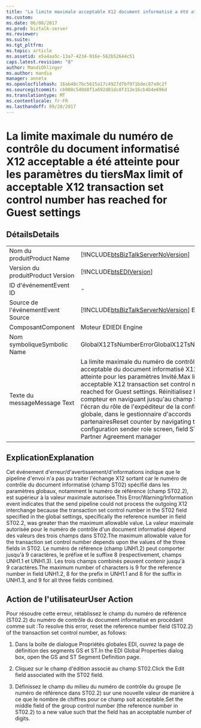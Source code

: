 ```yaml
---
title: "La limite maximale acceptable X12 document informatisé a été atteinte pour les paramètres invité | Documents Microsoft"
ms.custom: 
ms.date: 06/08/2017
ms.prod: biztalk-server
ms.reviewer: 
ms.suite: 
ms.tgt_pltfrm: 
ms.topic: article
ms.assetid: e5a4aa5c-13a7-4234-916e-562b52644c51
caps.latest.revision: "8"
author: MandiOhlinger
ms.author: mandia
manager: anneta
ms.openlocfilehash: 16ab48c7bc5615a17c4927d7bf971bdec87a9c2f
ms.sourcegitcommit: cb908c540d8f1a692d01dc8f313e16cb4b4e696d
ms.translationtype: MT
ms.contentlocale: fr-FR
ms.lasthandoff: 09/20/2017
---
```

# <a name="max-limit-of-acceptable-x12-transaction-set-control-number-has-reached-for-guest-settings"></a><span data-ttu-id="62b14-102">La limite maximale du numéro de contrôle du document informatisé X12 acceptable a été atteinte pour les paramètres du tiers</span><span class="sxs-lookup"><span data-stu-id="62b14-102">Max limit of acceptable X12 transaction set control number has reached for Guest settings</span></span>
## <a name="details"></a><span data-ttu-id="62b14-103">Détails</span><span class="sxs-lookup"><span data-stu-id="62b14-103">Details</span></span>  
  
|||  
|-|-|  
|<span data-ttu-id="62b14-104">Nom du produit</span><span class="sxs-lookup"><span data-stu-id="62b14-104">Product Name</span></span>|[!INCLUDE[btsBizTalkServerNoVersion](../includes/btsbiztalkservernoversion-md.md)]|  
|<span data-ttu-id="62b14-105">Version du produit</span><span class="sxs-lookup"><span data-stu-id="62b14-105">Product Version</span></span>|[!INCLUDE[btsEDIVersion](../includes/btsediversion-md.md)]|  
|<span data-ttu-id="62b14-106">ID d'événement</span><span class="sxs-lookup"><span data-stu-id="62b14-106">Event ID</span></span>|-|  
|<span data-ttu-id="62b14-107">Source de l'événement</span><span class="sxs-lookup"><span data-stu-id="62b14-107">Event Source</span></span>|[!INCLUDE[btsBizTalkServerNoVersion](../includes/btsbiztalkservernoversion-md.md)]<span data-ttu-id="62b14-108"> EDI</span><span class="sxs-lookup"><span data-stu-id="62b14-108"> EDI</span></span>|  
|<span data-ttu-id="62b14-109">Composant</span><span class="sxs-lookup"><span data-stu-id="62b14-109">Component</span></span>|<span data-ttu-id="62b14-110">Moteur EDI</span><span class="sxs-lookup"><span data-stu-id="62b14-110">EDI Engine</span></span>|  
|<span data-ttu-id="62b14-111">Nom symbolique</span><span class="sxs-lookup"><span data-stu-id="62b14-111">Symbolic Name</span></span>|<span data-ttu-id="62b14-112">GlobalX12TsNumberError</span><span class="sxs-lookup"><span data-stu-id="62b14-112">GlobalX12TsNumberError</span></span>|  
|<span data-ttu-id="62b14-113">Texte du message</span><span class="sxs-lookup"><span data-stu-id="62b14-113">Message Text</span></span>|<span data-ttu-id="62b14-114">La limite maximale du numéro de contrôle acceptable du document informatisé X12 a été atteinte pour les paramètres Invité.</span><span class="sxs-lookup"><span data-stu-id="62b14-114">Max limit of acceptable X12 transaction set control number has reached for Guest settings.</span></span> <span data-ttu-id="62b14-115">Réinitialisez le compteur en naviguant jusqu'au champ ST 2 de l'écran du rôle de l'expéditeur de la configuration globale, dans le gestionnaire d'accords partenaires</span><span class="sxs-lookup"><span data-stu-id="62b14-115">Reset counter by navigating to Global configuration sender role screen, field ST 2 in Partner Agreement manager</span></span>|  
  
## <a name="explanation"></a><span data-ttu-id="62b14-116">Explication</span><span class="sxs-lookup"><span data-stu-id="62b14-116">Explanation</span></span>  
 <span data-ttu-id="62b14-117">Cet événement d'erreur/d'avertissement/d'informations indique que le pipeline d'envoi n'a pas pu traiter l'échange X12 sortant car le numéro de contrôle du document informatisé (champ ST02) spécifié dans les paramètres globaux, notamment le numéro de référence (champ ST02.2), est supérieur à la valeur maximale autorisée.</span><span class="sxs-lookup"><span data-stu-id="62b14-117">This Error/Warning/Information event indicates that the send pipeline could not process the outgoing X12 interchange because the transaction set control number in the ST02 field specified in the global settings, specifically the reference number in field ST02.2, was greater than the maximum allowable value.</span></span> <span data-ttu-id="62b14-118">La valeur maximale autorisée pour le numéro de contrôle d'un document informatisé dépend des valeurs des trois champs dans ST02.</span><span class="sxs-lookup"><span data-stu-id="62b14-118">The maximum allowable value for the transaction set control number depends upon the values of the three fields in ST02.</span></span> <span data-ttu-id="62b14-119">Le numéro de référence (champ UNH1.2) peut comporter jusqu'à 9 caractères, le préfixe et le suffixe 8 (respectivement, champs UNH1.1 et UNH1.3). Les trois champs combinés peuvent contenir jusqu'à 9 caractères.</span><span class="sxs-lookup"><span data-stu-id="62b14-119">The maximum number of characters is 9 for the reference number in field UNH1.2, 8 for the prefix in UNH1.1 and 8 for the suffix in UNH1.3, and 9 for all three fields combined.</span></span>  
  
## <a name="user-action"></a><span data-ttu-id="62b14-120">Action de l'utilisateur</span><span class="sxs-lookup"><span data-stu-id="62b14-120">User Action</span></span>  
 <span data-ttu-id="62b14-121">Pour résoudre cette erreur, rétablissez le champ du numéro de référence (ST02.2) du numéro de contrôle du document informatisé en procédant comme suit :</span><span class="sxs-lookup"><span data-stu-id="62b14-121">To resolve this error, reset the reference number field (ST02.2) of the transaction set control number, as follows:</span></span>  
  
1.  <span data-ttu-id="62b14-122">Dans la boîte de dialogue Propriétés globales EDI, ouvrez la page de définition des segments GS et ST.</span><span class="sxs-lookup"><span data-stu-id="62b14-122">In the EDI Global Properties dialog box, open the GS and ST Segment Definition page.</span></span>  
  
2.  <span data-ttu-id="62b14-123">Cliquez sur le champ d'édition associé au champ ST02.</span><span class="sxs-lookup"><span data-stu-id="62b14-123">Click the Edit field associated with the ST02 field.</span></span>  
  
3.  <span data-ttu-id="62b14-124">Définissez le champ du milieu du numéro de contrôle du groupe (le numéro de référence dans ST02.2) sur une nouvelle valeur de manière à ce que le nombre de chiffres pour ce champ soit acceptable.</span><span class="sxs-lookup"><span data-stu-id="62b14-124">Set the middle field of the group control number (the reference number in ST02.2) to a new value such that the field has an acceptable number of digits.</span></span>